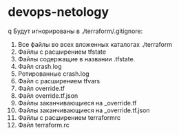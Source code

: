 # devops-netology 
q
Будут игнорированы в ./terraform/.gitignore:
1. Все файлы во всех вложенных каталогах ./terraform
2. Файлы с расширением tfstate
3. Файлы содержащие в названии .tfstate.
4. Файл crash.log
5. Ротированные crash.log
6. Файл с расширением tfvars
7. Файл override.tf
8. Файл override.tf.json
9. Файлы заканчивающиеся на _override.tf
10. Файлы заканчивающиеся на _override.tf.json
11. Файлы с расширением terraformrc
12. Файл terraform.rc
